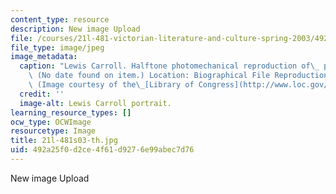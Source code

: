 ```yaml
---
content_type: resource
description: New image Upload
file: /courses/21l-481-victorian-literature-and-culture-spring-2003/492a25f0d2ce4f61d9276e99abec7d76_21l-481s03-th.jpg
file_type: image/jpeg
image_metadata:
  caption: "Lewis Carroll. Halftone photomechanical reproduction of\_ photograph.\
    \ (No date found on item.) Location: Biographical File Reproduction Number: LC-USZ62-70064.\
    \ (Image courtesy of the\_[Library of Congress](http://www.loc.gov/).)"
  credit: ''
  image-alt: Lewis Carroll portrait.
learning_resource_types: []
ocw_type: OCWImage
resourcetype: Image
title: 21l-481s03-th.jpg
uid: 492a25f0-d2ce-4f61-d927-6e99abec7d76
---
```

New image Upload

